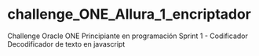 # challenge_ONE_Allura_1_encriptador
Challenge Oracle ONE Principiante en programación Sprint 1 - Codificador Decodificador de texto en javascript
